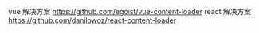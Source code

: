 vue 解决方案
https://github.com/egoist/vue-content-loader
react 解决方案
https://github.com/danilowoz/react-content-loader
